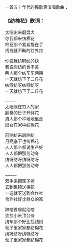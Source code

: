 

一首五十年代的民歌表演唱歌曲：

### 《纺棉花》歌词：

太阳出来磨盘大  
你我都来纺棉花  
棉卷那个紧紧捏在手  
线线就不断的往外拉

你说我纺呀纺的快  
我说你纺的也不差  
两人那个纺车车两架  
一天就纺下了二斤花  
纺呀纺呀纺呀纺呀  
一天就纺下了二斤花

\------  
太阳照在穷人的家  
翻身的日子开鲜花  
男人那个种地地里走  
妇女在家中纺棉花

前晌纺来后晌纺  
月亮底下也纺棉花  
人人那个都说生产好  
人人都把那劳动夸  
纺呀纺呀纺呀纺呀  
人人都把那劳动夸

\------  
双手来把筐子挎  
去到集镇送棉花  
一送就呀送到合作社  
合作社好比群众的家

缺啥要啥就给啥  
油盐小米顶公价  
纺车那个好比摇钱树  
营子里家家都纺棉花  
纺呀纺呀纺呀纺呀  
营子里家家都纺棉花


